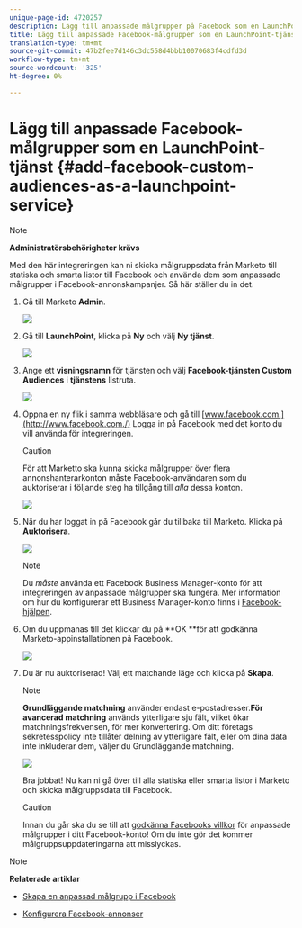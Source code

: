 ```yaml
---
unique-page-id: 4720257
description: Lägg till anpassade målgrupper på Facebook som en LaunchPoint-tjänst - Marketo Docs - produktdokumentation
title: Lägg till anpassade Facebook-målgrupper som en LaunchPoint-tjänst
translation-type: tm+mt
source-git-commit: 47b2fee7d146c3dc558d4bbb10070683f4cdfd3d
workflow-type: tm+mt
source-wordcount: '325'
ht-degree: 0%

---
```



# Lägg till anpassade Facebook-målgrupper som en LaunchPoint-tjänst {#add-facebook-custom-audiences-as-a-launchpoint-service}

>[!NOTE]
>
>**Administratörsbehörigheter krävs**

Med den här integreringen kan ni skicka målgruppsdata från Marketo till statiska och smarta listor till Facebook och använda dem som anpassade målgrupper i Facebook-annonskampanjer. Så här ställer du in det.

1. Gå till Marketo **Admin**.

   ![](assets/image2016-11-29-10-3a50-3a29.png)

1. Gå till **LaunchPoint**, klicka på **Ny** och välj **Ny tjänst**.

   ![](assets/image2016-11-29-10-3a51-3a11.png)

1. Ange ett **visningsnamn** för tjänsten och välj **Facebook-tjänsten Custom Audiences** i **tjänstens** listruta.

   ![](assets/image2016-11-29-12-3a51-3a8.png)

1. Öppna en ny flik i samma webbläsare och gå till [www.facebook.com.](http://www.facebook.com./) Logga in på Facebook med det konto du vill använda för integreringen.

   >[!CAUTION]
   >
   >För att Marketto ska kunna skicka målgrupper över flera annonshanterarkonton måste Facebook-användaren som du auktoriserar i följande steg ha tillgång till *alla* dessa konton.

   ![](assets/image2016-11-29-10-3a52-3a29.png)

1. När du har loggat in på Facebook går du tillbaka till Marketo. Klicka på **Auktorisera**.

   ![](assets/fb-custom-authorize-hand.png)

   >[!NOTE]
   >
   >Du *måste* använda ett Facebook Business Manager-konto för att integreringen av anpassade målgrupper ska fungera. Mer information om hur du konfigurerar ett Business Manager-konto finns i [Facebook-hjälpen](https://www.facebook.com/business/help/1710077379203657).

1. Om du uppmanas till det klickar du på **OK **för att godkänna Marketo-appinstallationen på Facebook.

   ![](assets/image2016-11-29-10-3a56-3a3.png)

1. Du är nu auktoriserad! Välj ett matchande läge och klicka på **Skapa**.

   >[!NOTE]
   >
   >**Grundläggande matchning** använder endast e-postadresser.**För avancerad matchning** används ytterligare sju fält, vilket ökar matchningsfrekvensen, för mer konvertering. Om ditt företags sekretesspolicy inte tillåter delning av ytterligare fält, eller om dina data inte inkluderar dem, väljer du Grundläggande matchning.

   ![](assets/fb-custom-adv-matching-hands.png)

   Bra jobbat! Nu kan ni gå över till alla statiska eller smarta listor i Marketo och skicka målgruppsdata till Facebook.

   >[!CAUTION]
   >
   >Innan du går ska du se till att [godkänna Facebooks villkor](https://www.facebook.com/ads/manage/customaudiences/tos.php) för anpassade målgrupper i ditt Facebook-konto! Om du inte gör det kommer målgruppsuppdateringarna att misslyckas.

>[!NOTE]
>
>**Relaterade artiklar**
>
>* [Skapa en anpassad målgrupp i Facebook](../../../product-docs/demand-generation/facebook/create-a-custom-audience-in-facebook.md)
   >
   >
* [Konfigurera Facebook-annonser](../../../product-docs/demand-generation/facebook/set-up-facebook-lead-ads.md)

>



